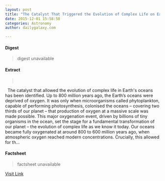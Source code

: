 ```yaml
---
layout: post
title: "The Catalyst That Triggered the Evolution of Complex Life on Earth"
date: 2015-12-01 15:58:58
categories: Astronomy
author: dailygalaxy.com

---
```



#### Digest
>digest unavailable

#### Extract
>       The catalyst that allowed the evolution of complex life in Earth's oceans has been identified. Up to 800 million years ago, the Earth’s oceans were deprived of oxygen. It was only when microorganisms called phytoplankton, capable of performing photosynthesis, colonised the oceans – covering two thirds of our planet – that production of oxygen at a massive scale was made possible. This major oxygenation event, driven by billions of tiny organisms in the ocean, set the stage for a fundamental transformation of our planet – the evolution of complex life as we know it today. Our oceans became fully oxygenated at around 800 to 600 million years ago, when atmospheric oxygen reached modern concentrations. Crucially, this allowed for th...

#### Factsheet
>factsheet unavailable

[Visit Link](http://www.dailygalaxy.com/my_weblog/2015/12/the-catalyst-that-triggered-the-evolution-of-complex-life-on-earth.html)


